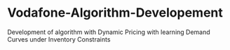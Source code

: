 # Vodafone-Algorithm-Developement
Development of algorithm with Dynamic Pricing with learning Demand Curves under Inventory Constraints
